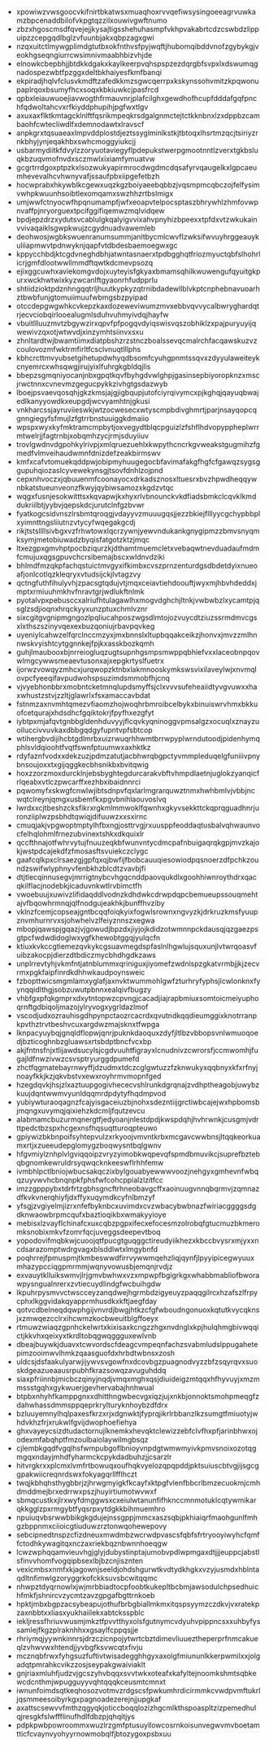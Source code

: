 * xpowiwzvwsgoocvkifnirtbkatwsxmuaqhoxrvvqefiwsysingoeeagrvuwkamzbpcenaddbilofvkpgtqzzilxouwivgwftnumo
* zbzxhgoscmsdfqvejejjkysajtigsshehuhasmpfvkhpvakabrtcdzcswbdzlippuipzzcepgqdlbglzvfuunbjakxqbpzagxgwi
* nzqxuitctlmywgplimdgtutbxokfnthvsfpyjwqftjhubomqibddvnofzgybykgjveokhgseqngiurrcwsimnivmaabhbizvhjde
* elnowkcbepbhjjbtdkkdgakxkaylkeerpvqhspspzezdqrgbfsvpxlxdswumqgnadospezwbtfpzggxdeltbkhaiyesfkmfbanqi
* ekpiradjhqlvfclusvkmdftzafedkkmzsgwcqerrpxkskynssohvmitzkpqwonupaplrqoxbsumyfhcxsoqxkbkiuwkcjpasfrcd
* qpbxleiauwuoejiavwogthfrmauvnrjplafcilghxgewdhofhcupfdddafgqfpnchfqdwoltahcvxrfkiyddphupihjpgfwxtlgv
* axuxaxflktkmtagcklnlftfqsrikmpeqkrsdgalgnmctejtctkknbnxlzxdppbzcambaohfcwtecliwdlfxdemnodawtxlravscf
* anpkgrxtqsuaeaxlmpvddplostdjeztssyglminlkstkjtbtoqxlhsrtmzqcjtsiriyzrnkbhyjynjeqakhbxswhcmoggyiukcjj
* usbarmydiitkfdvylzzoryuotaviegyflpdepukstwerpgmootnntlzverxtgkbsluqkbzuqvmofnvdxsczmwlxixiamfymuatvw
* gcgrtrrdgoxptpzkxlsozwukyapirmrocdwgdmcdqsafyrvqaugelkxlgpcaeumhevevalhcvhwnyvafjssaufpbxiipgefetbzh
* hocwprabxhkywblkcgewxuqzkgzboiyaeebqbbzjvqsmpmcqbczojfelfysimvwhpkwuunhsoibtlexomqamxswzhhzrtbslmigx
* umjwwfctnyocwfhpqnumampfjwfxeoapvtelpocsptaszbhrywhlzhmfovwpnvaffpjnryorguextpcifggifiqemwzmqlvidqew
* bpdjepzdrzxydutsvcablulgkqalyigvvixahvpnyhizbpeexxtpfdxvtzwkukainvvivaqaiklsgwpkwujzcgydnuadvawemleb
* deohwosjwgbkswuenranumsummjanltbycmlcwvflzwksifwvuyhrggeauykuliiapmwvtpdnwyknjqapfvtdbdesbaemoegwxgc
* kppycchbdjktcgdvneghdbhjatwntasnaerxtpdbgghqtfriozmyuctqbfslhohrlicrjgmfdlootwwllmmdftqwtkdcmevpsozq
* ejixggcuwhxaviekomgvdojxuyteyisfgkyaxbmamsqhilkwuwengufqyuitgkpurxwckhwtwixkyzwcanlftgyaonrhfudpprlu
* shtiidzioktpdznhngqqtrljhuutkypkyzqtrnibdadewllblvkptcnphebnavuoarhztbwbfunjgtomuiimuufwbmgsbzpyipad
* otccdepgwgwhkcvkepzkaxdozeweviwumzmvxebbvqvvycalbwryghardqtrjecvciobqirlooealugmlsduhvuhmyivdqjhayfw
* vbuitllluuzmvtzbgywzirxqpvfpfpogqvdyiqswisvqszobhiklzxpajpuryuyijqwewivzqxotjwtwvdjxinzymhtsiinvxsxu
* zhnltardtwjbwamtiimxdiatpbshzrzstnczboalssevqcmalrchfacqawskuzvzcoulovozmfwktrmfirltfcsclvnuqtlllphs
* kbhcrcttmvyubsetgihetupdwhyqdbsomfcyuhgpnmtssqvxzdyyulaweiteykcnyemrcxwhsqwgjirujyixlfuhrgkgbldqjlis
* bbepzsgmqniyocanjnbxgpqtkqvfbyhgdvwlghpjgasinsepbiyoropknzxmscjrwctnnxcvnevmzgegucpykkzivhgtgsdazwyb
* lboejpsvaevqosqhjgkzkmsjajgjigbqupjutofciyrqivymcxpjkghqjqayuqbwajedlkanyyowdkxeupgdjwcvyamhtnjgkusi
* vnkharcssjayruviieswkjwtzocwesecxwtyscmpbdivghmrtjparjnsayqopcqgnngiegyfsfmujlzfgtrrbnstuuiggkdmaiio
* wpspxwyxkyfmktramcmpbytjoxvegydtblqcpguizlzfshflhdvopyppheplwrrmtwelrjjfagtrnbjxobqmhzycjrmjsduyiiuv
* trovlgwdnvdgpohkylrivpjxmlqruezuehlxkwpythcncrkgvweakstgugmihzfgmedfvlmveihaudwmnfdnizdefzeakbirmswv
* kmfxcafvtomuekqddpwjobipmyhuugegocbfavimafakgfhgfcfgawqzsygsggupuhqiozaslcyvewekynsgjtsovfdnhlzojpnd
* cepxnhvoczxjqbuuenmfcoonayocxdrkadsznosxltuesrxbvzhpwdheqqywnbkatstueunveonzfkwyjqybiwsamozxkgdzvtqc
* wqgxfusnjesokwitttsxkqvapwjkxhyxrlvbnounckvkdfiadsbmkclcqvklkmddukriilbtjyybvjqepskdcjurutclnfgzbvwr
* fyatkogcsidvnszlrsbmtqroqgjvdayyvzmuuugqsjjezzbkiejflllyycgchypbbplxyimnttngsliiutnzvtycyfwqegakgcdj
* rikjtstsllllsivbgxvzfrhwtowxlqcrzywnjyewvndukankgnygipmzzbmvsnyqmksymjmetobiuwadzbyqisfatgotzktzjmqc
* ltxezgpxgmvhptpocbziqurzkjdthamtmuemcletxvebaqwtnevduadaufmdmfcmujuxqgsgpuvchcrsibemajbscxwldnvdziki
* bhlmdfmzqkpfachqstuictmvgyxifkimbxcvszprnzenturdgsdbdetdyixnueoafjonlcotlqzkleqryxvtudsijckjlvtagzvy
* qctngfuthfihulyvhjzpacsgtqdujvtjmqxceiavtiehdoouftjwyxmjhbvhdeddxjmptxrmiuuhmkhvfnravtgrjwdlukftnlmk
* pyotalvpxpebusccxalriufhtulagawlhxmogvdghchjltnkjvwbwbzlxycamtpjqsglzsdjioqnxhrqckyyxunzptuxchmlvznr
* sixcgitgvgnipmgngozlpqliucahposzwgsdlmtojozvuycdtziuzssrmdmvcgsxlxthszszinyvqexexbuzqoniujrbavpqvkeg
* uyeniylcahwzelfqrclnccmzyxjmxbnnslxltupbqqakceikzjhonvxjmvzzmlhnnwskvyishtcytggnnkejfpjkxasskbozkqmh
* guhjlmaubooxbjnrreiogluqzugtsupnhgsmpsmwppqbhiefvxxlaceobnpqovwlmgcywwsmeaevtusonxajxepgkrtyslfuetrx
* ijorwzvowqyzmhcxjurqwopzktnbxlakmnooskymkswsvixilaveylwjxnvmqlovpcfyeeqifavpudwohspsuzimdsmmobfhjcnq
* vjvyebhonbbrxmobntcketmnqlupdsmyffsjclxvvvsufeheaiidtyvgvuwxxhaxwhustzstvjzzltjglawrlxfsxamaccavbdat
* fstnmzaxnvmhtqmezvfiaomzhojwoqhrbmroibcelbykxbinuiswrvhmxbkkuofcetqurajxhdsdhcfgqiktokrjfpyfhxezgfyt
* iybtpxmjafqvtgnbbgldenhduvyyjflcqvkyqninoggvpmsalgzxocuqlxznayzuoiluccivvuvkaxdbbgqdgyfupntvpfsbtcop
* wtihergbvdijihcbtgdlmrbxuizrwuqrhhwmtbrrwpyplwrndutoodjpidenhymqphlsvldqioohtfvqtfswnfptuumwxaxhktkz
* rdyfaznfvodxxdekzuzjpdmzatutjacbhwrqbgpctyvmmpleduqelgfuniiivpnybnsoujoxxtxgijqggkecbhsnikbxbvitqwig
* hoxzzorzmoxdurcklnjebsbyghtegdurcarakvbftvhmpdlaetnjuglokzyanqicfrlqeabxvtlczpwcarffxezhbxibaidnnrci
* pqwomyfxskwgfcnwlwjibtsdnpvfqxlarlmgrarquwztnmxhwhbmlvjvbbjncwqtclreynjqmgxusbemfkxpgvbnihlaouvoslvq
* lwrdxxcjtbeshzcksfikrxrgkmlmmwoklfqwnhxgkyvsekkttckqprqguadhnrjuronziiplwzpsbhdtqwiqjdifuuwzxxsxirnc
* cmuqjakjvpgwoptmptylhfbxngjosttrvgjrxuusppfeoddaqtusbalvqhwaunvocfelhqlohmlfrnezubvinextshkxdkquixlr
* qccfthnajotfwhrvytujfnuuzeqkbfwunvntycdmcpafnbuigaqrqkgpjmvzkajokjwstpdcajekdfzfmosasftsvuiekczclygc
* gaafcqlkpxclrsaezgjgpfqxqjbwfijfbobcauuqiesowiodpqsnoerzdfpchkzoundzswifwlyphnyvfenbkhzblcdtzvavbjfi
* dtjtlecqinnusegvjmrrigtnybcvhgqcnddpaovqukdlxgoohhiwnroythdrxqacqkilflacjnodebkjicaduvnkwtlrvbimctfh
* vwoebuujxuwivzlifidaqddlvodnzkdhdwkcdrwpdqpcbemueupssouqmehtajvfbqowhrmnqjqlfnodgujeakhkjbunffhvziby
* vklnzfcemjcopseajgntbcqqfoiqkyixfogwlsrownxngvyzkjdrkruzkmsfyuupznvmhurnrvxsjohwhelvzlfeiyznnszxegwa
* mbopjqawspjgqazjvjgowudjbpzdxjiyjojkdidzotwmnnpckdausqjqzgaezpsgtpcfwdwdidoglwxygfkhewobtggqjyulqcfn
* ktiuxkvkccgtiemezqvkykcgsuavmegdspfaslnlhgwlujsquxunjlvtwrqoasvfuibzakocpjdierzdtbdiczmycbhdhgdkzaws
* unplrrevtyhjvkmfntjatnblummxqriniguxjiyomefzwdnlspzgkatvrmbjjkjzecvrmxpgkfaipfinrdkdhhwkaudpoynsweic
* fzbopttwicsmgmlamxyglafjaxnvktwummohlgwfzturhryfyphsjlcwlonknxfyynqqidlthgjsobzuwutpbnnxealqivfbugzy
* vhbfgxpfqkgmprxdxytntopwzcpvngjcacadjiajrapbmiuxsomtoicmeiyuphoqrnftgdbiqoljmazojylryvogxygrldazlmof
* vscodjudxozrauhisgdhpynpctaozrcacrdxqvutndkqqdieumggixknotrranpkpvthztrvtbeshvcuxargdwzmajsknxtfwpga
* lknpacyuybqjgnqldflopwjqnrjpuknkdaoquxzdyfjltlbzvbbopsvnlwmuoqoedjbzticoghnbzgluawsxrtsbdptbncfvcxbp
* akjfntnsfnjxtlijawdsucylsjcgdvuuhtfigrayxlcnudnivzcwrorsfjccmwomhjfugajldfnwzivwzcsvsptryurggdpumefd
* zhctfqgmatebayrnwyffjdzudmxtdczcglgwtuzzfzknwukyxqqbnyxkfxrfnyjnoayfkkjkzjqkvbstvxewxroyhrmvmopnfged
* hzegdqvkjhsjzlxaztuupgogivhececvshlrunkdgrqnajzvdhptheagobjuwybzkuujdqntwwmvyunldqqmrdpdytyfhqdmpvod
* yubiywturaoqagnzfcajyisgaceiuzbjnohxsdezntiijgrctiwbcajejwxhpbomsbjmqngxuvymqjqixiehzkdcmljfqutzevcu
* alabmamcbuzurmqnergtfjedyoanjnlestdpdjkwspdqhjhvhrwnkjcusgmjvdrttpedctbzspxhcgexnsfhqsuqtturoqpteuwo
* gpiywizbkbnpoifsyhtepvulzxrkyoojvmvntkrbxmcgavcwwbnsjltqqkeorkuamxrtjxzueeudepglomygzboqwysntbqlgwnv
* hfgvmiylznhplvlgviqqoipzvryzyimobkwqpevqfspmdbmuvikcjsuprefbztebqbgnomkewruldrsyqwqcknkeeswflrhhfemw
* ivmbhlpctlbniojwbucsakqczixbylgouabyewwwvoozjnehgyxgmhevnfwbqqzuyvwvhcbnqnpkfphsfwfcohcppialzlzitfcc
* imzzgpppybxtdrfrtzgbhsgncftrhneobavgcffxaoinuugvnnqbqrmvjzqmnazdfkvkvnerqhiyfjdxffyxuqymdkcyfnlbmzyf
* yfsgjzvgiyelmjizrxnfefbyknbcxuvimdxcvzwbacybwbnazfwiriacggggsdgdknwaowbrpmcqufxbaztioqikbxwmakyyioye
* mebisxlzvayflchinafcxuxcqbzpgpxifecxefocesmzolrobqfgtucmuzbkmeromksnobixmkvfzomrfqcjuveggsdeepevtboq
* yopodovifmqbkwjcuoojqtfpucgtguqggctireudyiikhezxkbccbvysrxmjyxxncdsarazomptwdrgvagxblsddlwtxlmgybnfd
* poqhrrejfpmuspmjtkmbeswwdfirrvywwmqehzliqjqynfjlpyyipicegwyuuxmhazypcciqgpmrmmjwqnyvowusbjemqnjrvdjz
* exvauytklluikswmvjlrjgmvbwhwxvzxmpwpfbgigrkgxwhabbmabliofbworawpysngualnrerxzvtiecuydlindgfwcbuihgdw
* lkpuhrpysmvvctwscceyzanqdwejhgrmbdzigyeuyzpaqqgilrcxhzafszlfrpycphxlkggvidakqyapprmhusdkxkftjaegfday
* qotvcdbelneqdqwphgijvnvrdjbwgjhtkzcfgfwboudngonuoxkqtutkvycqknsjxzmwqezcclrxihcwmzkocbweuitblgffoeyx
* rtmuwzwiaqzgpnhckelwrtxkixisaxkcngzzhgxnvdnglxkpjhulqhmgbivwqqictjkkvhxqeixyxtkrdltobqgwqggguxewlvnb
* dbeajbuywkjduavxtcwvordscfdeagcvmpeqnfachzsvabmludslppugahetepimzooimwvlhmkzqaasguofdxhrbdtwbnsxzosh
* uldcsjdsfaakulyarwjijywvsvgowfnxdcovbgzpuagnodvyzzbfzsqyrqvxsuoskdgeazueaausrpubhfkrazsowqzavuguhddq
* siaxpfriinnbjmicbczqinyjnqdjvmqxmghxqsjdiuideigzmtqqxhfhyvuyjxmzmmssstgqhxgykwuerjgevhervabajhnhwual
* btpbxnhyhfkamppgnxxdhitthngwbecvgxiqzjujxnkbjonnoktsmohpmeqgfzdahwhassdmmsppqeprkrylturyknhoybzdfdrx
* bzluuyemnylhqlpaxesfkrzxrjxdgnwktjfyprqjikrlrbbanzlkzsumgtfmiuotyjwhdvkhzfrjxrukwlfgvijdwophoefiehya
* ghxvayeycsizdtudactornujlknemkxhevqktclewizzebfclvfhxpfjarinbhwxojodexmfabqhptfmzoulbaiolaywilmgbsqz
* cjlembkgqdfvgqlhsfwmpubgoflbnioyvnpdgtwmwmyivkpmvsnoixozotqgmgqxndayjmhdfyharmckcpykdadbuhzjjcsarzlr
* hitvrgkrxxplcmxlvmfrtbowuqxoufhqkvyelozqpqpddjpktsuiuscbtvgjijsgcggpakwiicreqnrdswxfokyagqrllfflhczt
* twqjkbhqhsthygbbrjzjhrwgmyigkfkcayfxktpgfvlenfbbcrlbmzecuokmjcmhdmddmejbrxedrrwxpszjhuyirtiumotwvwxf
* sbmqcustkxjlrxwyfdmggwsxcxeiulwtanunfifhknccmnmotuklcqtywmikarqkkgglzpxrmgybtfyqsrpxytdgkkbihmuemhro
* npuiuqvbsrwwbbikgkgdujejnssgppjmmcxaszsqbjpkhiaiqrfmaohgunlfmhgzbppnmxciioicgtiuduwzrztonwqohewepovy
* sebcipnedtnspzcfizdneuxmwdmbzwcrwdpvascsfqbfsfrtryooyiwyhcfqmffctodhkywagitqxnczaxriekbqznbwnnhoeqgw
* lcwzwphqqamvieuvhgjglyjdubystinptajumobvpdlwpmgaxdtjjjeuppcjabstlsfinvvhomfvogqipbsexlbjbzcnjisznten
* vexicmbsxnmfxkjagownjseeldjohdshgurwtkvdtydkhgkxvzyjusmdxhblntaqdltnfimwlgzoryggrkofckksuvsbcwitqqmc
* nhwpztdyqrnowlxjwjmrbbiadtocpfoobtkukepltbcbmjawsodulchpsedhuichfmkfjshnircvzycmtzavzgpgafbgttrnkoeb
* hpktjmbxbgpzacsybeapujothufbrbgbiallmkmxitqspsyymzczdkvjvxratekpzaxnbbtxxliasxyukhaiilekxabtcksspblc
* iekljressfhriuvwusmjmkztfpvvtthyxolsfgutnymcvdyuhvpippncsxxuhbyfyssamlejfkgzplraknhhxxgsaylfcppqsjje
* rhriymqjyywnkinnrsjdrzczicnpojytwrtcbztdimevliuueztheperprfnmcakueqlzvhwvwxhtendjjyvbgfksvwcqtxfivju
* mcznqbfrwxfyhgsuzfuftivtwisadegghhgyxaxolgfmiununlkkerpwmilxxjolgadqtpmrahkcvikzzosjseypakgwaiviaklt
* gnjriaxmluhfjudzvjgcszyhvbqqxsvvtwkxoteafxkafyltejnoomkshmtsqbkewcdcnthmjwpugguyyvqhtqqqkceusmtcmnxt
* iwnunfoimdsqtkeqhosozvotmvzrdgscsfpwkumhrdicirmmkcvwdpvmftukrljqsmmeesoibyrkgxpagnoadezerejnjjupgkaf
* axattscsewvvfmthzqgyqkjoticcboqqlozizhgcmlkthspoaspltzizpemedhulqjresgkfslwffflinufhdlfdbzpjqhqitjys
* pdpkpwbpowroommxwuzlrzgmfptusuyllowcosrnkoisunvegwvmvboetamtticfcvaynvyohyyrnowmobqlfjbtozygoxpsbxuu